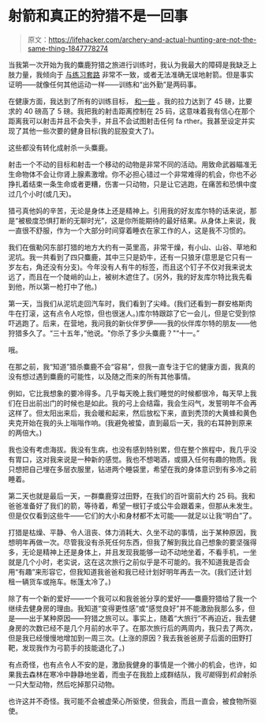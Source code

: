 # 射箭和真正的狩猎不是一回事

> 原文：<https://lifehacker.com/archery-and-actual-hunting-are-not-the-same-thing-1847778274>

当我第一次开始为我的麋鹿狩猎之旅进行训练时，我认为我最大的障碍是我缺乏上肢力量，我倾向于 [与练习套路](https://lifehacker.com/could-a-compound-bow-help-me-stick-to-an-exercise-routi-1847690796) 非常不一致，或者无法准确无误地射箭。但是事实证明——就像任何其他运动一样——训练和“出外勤”是两码事。



在健康方面，我达到了所有的训练目标， [和一些](https://lifehacker.com/how-training-for-a-hunting-trip-gave-me-a-bigger-ass-1847731726) 。我的拉力达到了 45 磅，比要求的 40 磅高了 5 磅。我把我的射击距离控制在 25 码，这意味着我有信心在那个距离我可以射击并且不会失手，并且不会试图射击任何 fa rther。我甚至设定并实现了其他一些次要的健身目标(我的屁股变大了)。

这些都没有转化成射杀一头麋鹿。

射击一个不动的目标和射击一个移动的动物是非常不同的活动。用致命武器瞄准无生命物体不会让你肾上腺素激增。你不必担心错过一个非常难得的机会，你也不必挣扎着结束一条生命或者更糟，伤害一只动物，只是让它逃跑，在痛苦和恐惧中度过几个小时(或几天)。

猎弓真他妈的辛苦，无论是身体上还是精神上。引用我的好友库尔特的话来说，那是“被极度恐惧打断的无聊时光”，这是你所能期待的最好结果。从身体上来说，我一直很不舒服，作为一个大部分时间穿着睡衣在家工作的人，这是我不习惯的。

我们在俄勒冈东部打猎的地方大约有一英里高，非常干燥，有小山、山谷、草地和泥坑。我一共看到了四只麋鹿，其中三只是奶牛，还有一只狼牙(意思是它只有一岁左右，角还没有分支)。今年没有人有牛的标签，而且这个钉子不仅对我来说太远了，而且在一个陡峭的山上，被树木遮住了。(另外，我的好友库尔特比我先看到他，所以第一枪打中了他。)

第一天，当我们从泥坑走回汽车时，我们看到了尖峰。(我们还看到一群安格斯肉牛在打滚，这有点令人吃惊，但也很迷人。)库尔特跟踪了它一会儿，但是它受到惊吓逃跑了。后来，在营地，我问我的新伙伴罗伊——我的伙伴库尔特的朋友——他狩猎多久了。“三十五年，”他说。"你杀了多少头麋鹿？"“十一。”

哦。

在那之前，我“知道”猎杀麋鹿不会“容易”，但我一直专注于它的健康方面，我真的没有想过遇到麋鹿的可能性，以及随之而来的所有其他事情。

例如，它比我想象的要冷得多。几乎每天晚上我们睡觉的时候都很冷，每天早上我们在日出前出门的时候也是如此。我的弓上会结霜，我会生闷气，发誓明年不会再这样了。但太阳出来后，我会暖和起来，然后放松下来，直到秃顶的大黄蜂和黄色夹克开始在我的头上嗡嗡作响。(我避免被蛰，直到最后一天，我的右耳肿到原来的两倍大。)

我也没有考虑海拔。我没有生病，也没有感到特别累，但在整个旅程中，我几乎没有胃口，这对我来说是一种新的感觉。我也不想喝酒，或摄入任何有趣的物质。我只想把自己埋在多层衣服里，钻进两个睡袋里，希望在我的身体意识到有多冷之前睡着。

第二天也就是最后一天，一群麋鹿穿过田野，在我们的百叶窗前大约 25 码。我和爸爸准备好了我们的箭，等待着，希望一根钉子或公牛会跟着来，但那从未发生。但是仅仅看到这些牛——它们的大小和身材都不太可能——就足以让我“明白”了。

打猎是枯燥、平静、令人沮丧、体力消耗大、久坐不动的事情，出于某种原因，我想明年再做一次。尽管我没有杀死任何东西，但我了解到我比自己想象的要坚强得多，无论是精神上还是身体上，并且发现我能够一动不动地坐着，不看手机，一坐就是几个小时，老实说，这在这次旅行之前似乎是不可能的。我不知道我是否会用“有趣”来形容它，但我知道我爸爸和我已经计划好明年再去一次。(我们还计划租一辆货车或拖车。帐篷太冷了。)

除了有一个新的爱好——一个我可以和我爸爸分享的爱好——麋鹿狩猎给了我一个继续去健身房的理由。我知道“变得更性感”或“感觉良好”并不能激励我那么多，但是——出于某种原因——狩猎之旅可以。事实上，随着“大旅行”不再迫近，我去健身房的次数已经不是几个月前的水平了。在那次旅行后的两周内，我只去了两次，但是我已经慢慢地增加到一周三次。(上涨的原因？我去我爸爸房子后面的田野打靶，发现我作为弓箭手的技能退化了。)

有点奇怪，也有点令人不安的是，激励我健身的事情是一个微小的机会，也许，如果我去森林在寒冷中静静地坐着，而虫子在我脸上成群结队，我*可能*得到*机会*射杀一只大型动物，然后吃掉那只动物。

也许这并不奇怪。我可能不会被虚荣心所驱使，但我会，而且一直会，被食物所驱使。